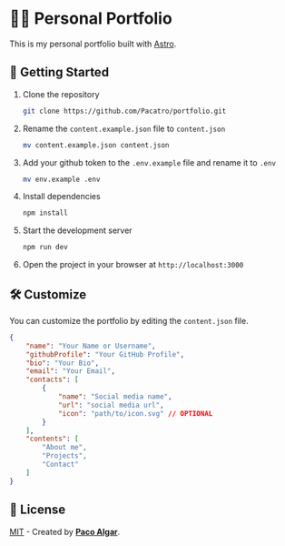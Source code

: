 # :man_technologist: Personal Portfolio

This is my personal portfolio built with [Astro](https://astro.build/).

## 🚀 Getting Started

1. Clone the repository

    ```bash
    git clone https://github.com/Pacatro/portfolio.git
    ```

2. Rename the `content.example.json` file to `content.json`

    ```bash
    mv content.example.json content.json
    ```

3. Add your github token to the `.env.example` file and rename it to `.env`

    ```bash
    mv env.example .env
    ```

4. Install dependencies

    ```bash
    npm install
    ```

5. Start the development server

    ```bash
    npm run dev
    ```

6. Open the project in your browser at `http://localhost:3000`

## 🛠️ Customize

You can customize the portfolio by editing the `content.json` file.

```json
{
    "name": "Your Name or Username",
    "githubProfile": "Your GitHub Profile",
    "bio": "Your Bio",
    "email": "Your Email",
    "contacts": [
        {
            "name": "Social media name",
            "url": "social media url",
            "icon": "path/to/icon.svg" // OPTIONAL
        }
    ],
    "contents": [
        "About me",
        "Projects",
        "Contact"
    ]
}
```

## 🔑 License

[MIT](LICENSE) - Created by [**Paco Algar**](https://github.com/Pacatro).

